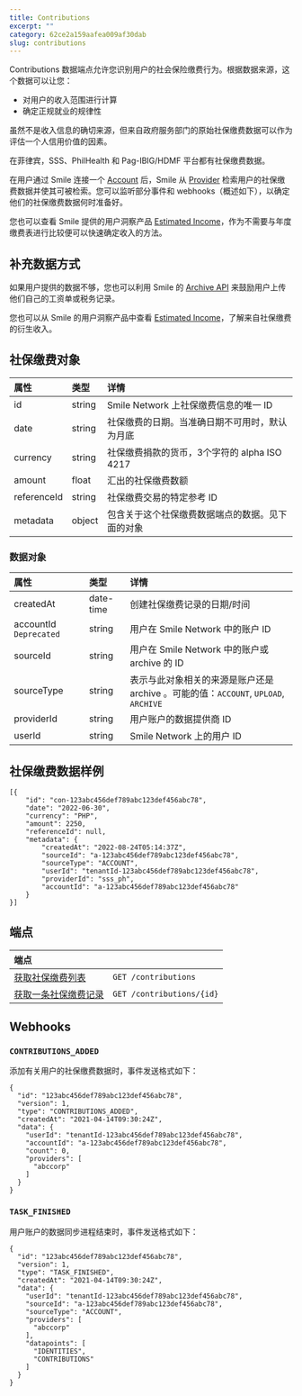 ```yaml
---
title: Contributions
excerpt: ""
category: 62ce2a159aafea009af30dab
slug: contributions
---
```


Contributions 数据端点允许您识别用户的社会保险缴费行为。根据数据来源，这个数据可以让您：

- 对用户的收入范围进行计算
- 确定正规就业的规律性

虽然不是收入信息的确切来源，但来自政府服务部门的原始社保缴费数据可以作为评估一个人信用价值的因素。

在菲律宾，SSS、PhilHealth 和 Pag-IBIG/HDMF 平台都有社保缴费数据。

在用户通过 Smile 连接一个 [Account](/reference/accounts) 后，Smile 从 [Provider](/reference/providers) 检索用户的社保缴费数据并使其可被检索。您可以监听部分事件和 webhooks（概述如下），以确定他们的社保缴费数据何时准备好。

您也可以查看 Smile 提供的用户洞察产品 [Estimated Income](/reference/estimated-incomes)，作为不需要与年度缴费表进行比较便可以快速确定收入的方法。

## 补充数据方式

如果用户提供的数据不够，您也可以利用 Smile 的 [Archive API](/reference/archives) 来鼓励用户上传他们自己的工资单或税务记录。

您也可以从 Smile 的用户洞察产品中查看 [Estimated Income](/reference/estimated-incomes)，了解来自社保缴费的衍生收入。

## 社保缴费对象

| 属性          | 类型     | 详情                                                                  |
|:------------|:-------|:--------------------------------------------------------------------|
| id          | string | Smile Network 上社保缴费信息的唯一 ID                                         |
| date        | string | 社保缴费的日期。当准确日期不可用时，默认为月底                                             |
| currency    | string | 社保缴费捐款的货币，3个字符的 alpha ISO 4217                                      |
| amount      | float  | 汇出的社保缴费数额                                                           |
| referenceId | string | 社保缴费交易的特定参考 ID                                                      |
| metadata    | object | 包含关于这个社保缴费数据端点的数据。见下面的对象 |


### 数据对象

| 属性          | 类型     | 详情                                                            |
| :--------- | :----- |:--------------------------------------------------------------|
| createdAt | date-time | 创建社保缴费记录的日期/时间                                                |
| accountId `Deprecated` | string | 用户在 Smile Network 中的账户 ID                                     |
| sourceId | string | 用户在 Smile Network 中的账户或 archive 的 ID                          |
| sourceType | string | 表示与此对象相关的来源是账户还是 archive 。可能的值：`ACCOUNT`, `UPLOAD`, `ARCHIVE` |
| providerId | string | 用户账户的数据提供商 ID                                                 |
| userId | string | Smile Network 上的用户 ID                          |


## 社保缴费数据样例

```
[{
    "id": "con-123abc456def789abc123def456abc78",
    "date": "2022-06-30",
    "currency": "PHP",
    "amount": 2250,
    "referenceId": null,
    "metadata": {
        "createdAt": "2022-08-24T05:14:37Z",
        "sourceId": "a-123abc456def789abc123def456abc78",
        "sourceType": "ACCOUNT",
        "userId": "tenantId-123abc456def789abc123def456abc78",
        "providerId": "sss_ph",
        "accountId": "a-123abc456def789abc123def456abc78"
    }
}]
```

## 端点

| 端点                                        | |
|:------------------------------------------| :---- |
| [获取社保缴费列表](/reference/list-contributions) | `GET /contributions` |
| [获取一条社保缴费记录](/reference/get-contribution) | `GET /contributions/{id}` |

## Webhooks

### `CONTRIBUTIONS_ADDED`

添加有关用户的社保缴费数据时，事件发送格式如下：

```
{
  "id": "123abc456def789abc123def456abc78",
  "version": 1,
  "type": "CONTRIBUTIONS_ADDED",
  "createdAt": "2021-04-14T09:30:24Z",
  "data": {
    "userId": "tenantId-123abc456def789abc123def456abc78",
    "accountId": "a-123abc456def789abc123def456abc78",
    "count": 0,
    "providers": [
      "abccorp"
    ]
  }
}
```

### `TASK_FINISHED`

用户账户的数据同步进程结束时，事件发送格式如下：

```
{
  "id": "123abc456def789abc123def456abc78",
  "version": 1,
  "type": "TASK_FINISHED",
  "createdAt": "2021-04-14T09:30:24Z",
  "data": {
    "userId": "tenantId-123abc456def789abc123def456abc78",
    "sourceId": "a-123abc456def789abc123def456abc78",
    "sourceType": "ACCOUNT",
    "providers": [
      "abccorp"
    ],
    "datapoints": [
      "IDENTITIES",
      "CONTRIBUTIONS"
    ]
  }
}
```
